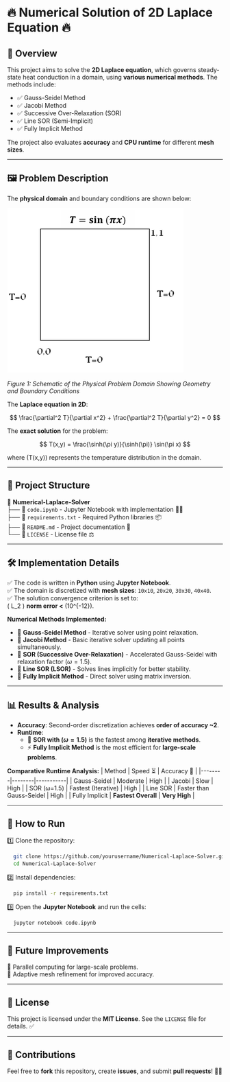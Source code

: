 # 🔥 Numerical Solution of 2D Laplace Equation 🔥

## 📌 Overview
This project aims to solve the **2D Laplace equation**, which governs steady-state heat conduction in a domain, using **various numerical methods**. The methods include:
- ✅ Gauss-Seidel Method
- ✅ Jacobi Method
- ✅ Successive Over-Relaxation (SOR)
- ✅ Line SOR (Semi-Implicit)
- ✅ Fully Implicit Method

The project also evaluates **accuracy** and **CPU runtime** for different **mesh sizes**.

---

## 🖼️ Problem Description
The **physical domain** and boundary conditions are shown below:

![problem](problem-1.PNG) 

*Figure 1: Schematic of the Physical Problem Domain Showing Geometry and Boundary Conditions*

The **Laplace equation in 2D**:

$$
\frac{\partial^2 T}{\partial x^2} + \frac{\partial^2 T}{\partial y^2} = 0
$$

The **exact solution** for the problem:

$$
T(x,y) = \frac{\sinh(\pi y)}{\sinh(\pi)} \sin(\pi x)
$$

where \(T(x,y)\) represents the temperature distribution in the domain.

---

## 📂 Project Structure
📁 **Numerical-Laplace-Solver**  
├── 📜 `code.ipynb` - Jupyter Notebook with implementation 🧑‍💻  
├── 📜 `requirements.txt` - Required Python libraries 📦  
├── 📜 `README.md` - Project documentation 📖  
└── 📜 `LICENSE` - License file ⚖️  

---

## 🛠️ Implementation Details
✅ The code is written in **Python** using **Jupyter Notebook**.  
✅ The domain is discretized with **mesh sizes**: `10x10`, `20x20`, `30x30`, `40x40`.  
✅ The solution convergence criterion is set to:  
\( L_2 \) **norm error <** \(10^{-12}\).

**Numerical Methods Implemented:**
- 📌 **Gauss-Seidel Method** - Iterative solver using point relaxation.
- 📌 **Jacobi Method** - Basic iterative solver updating all points simultaneously.
- 📌 **SOR (Successive Over-Relaxation)** - Accelerated Gauss-Seidel with relaxation factor ($\omega = 1.5$).
- 📌 **Line SOR (LSOR)** - Solves lines implicitly for better stability.
- 📌 **Fully Implicit Method** - Direct solver using matrix inversion.

---

## 📊 Results & Analysis
- **Accuracy**: Second-order discretization achieves **order of accuracy ~2**.
- **Runtime**: 
  - 🚀 **SOR with ($\omega = 1.5$)** is the fastest among **iterative methods**.
  - ⚡ **Fully Implicit Method** is the most efficient for **large-scale problems**.

**Comparative Runtime Analysis:**
| Method | Speed ⏳ | Accuracy 🎯 |
|--------|--------|-----------|
| Gauss-Seidel | Moderate | High |
| Jacobi | Slow | High |
| SOR (ω=1.5) | Fastest (Iterative) | High |
| Line SOR | Faster than Gauss-Seidel | High |
| Fully Implicit | **Fastest Overall** | **Very High** |

---

## 🚀 How to Run
1️⃣ Clone the repository:
```bash
  git clone https://github.com/yourusername/Numerical-Laplace-Solver.git
  cd Numerical-Laplace-Solver
```
2️⃣ Install dependencies:
```bash
  pip install -r requirements.txt
```
3️⃣ Open the **Jupyter Notebook** and run the cells:
```bash
  jupyter notebook code.ipynb
```

---

## 🔮 Future Improvements
🔹 Parallel computing for large-scale problems.  
🔹 Adaptive mesh refinement for improved accuracy.  

---

## 📜 License
This project is licensed under the **MIT License**. See the `LICENSE` file for details. ✅

---

## 🙌 Contributions
Feel free to **fork** this repository, create **issues**, and submit **pull requests**! 🚀🎯
